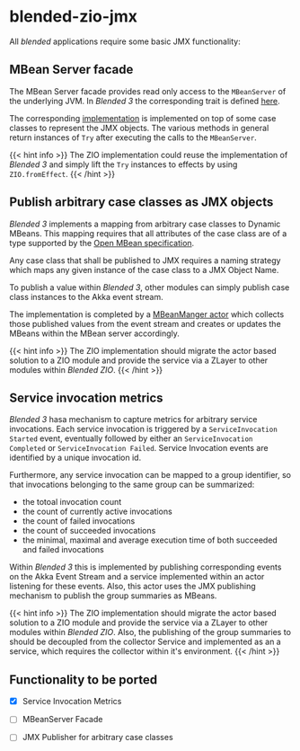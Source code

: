 # blended-zio-jmx

All _blended_ applications require some basic JMX functionality:

## MBean Server facade

The MBean Server facade provides read only access to the `MBeanServer` of the underlying JVM. In _Blended 3_ the corresponding trait is defined [here](https://github.com/woq-blended/blended/blob/main/blended.jmx/jvm/src/main/scala/blended/jmx/BlendedMBeanServerFacade.scala).

The corresponding [implementation](https://github.com/woq-blended/blended/blob/main/blended.jmx/jvm/src/main/scala/blended/jmx/internal/BlendedMBeanServerFacadeImpl.scala) is implemented on top of some case classes to represent the JMX objects. The various methods in general return instances of `Try` after executing the calls to the `MBeanServer`.

{{< hint info >}}
The ZIO implementation could reuse the implementation of _Blended 3_ and simply lift the `Try` instances to effects by using `ZIO.fromEffect`.
{{< /hint >}}

## Publish arbitrary case classes as JMX objects

_Blended 3_ implements a mapping from arbitrary case classes to Dynamic MBeans. This mapping requires that all attributes of the case class are of a type supported by the [Open MBean specification](https://docs.oracle.com/cd/E19206-01/816-4178/6madjde4v/index.html).

Any case class that shall be published to JMX requires a naming strategy which maps any given instance of the case class to a JMX Object Name.

To publish a value within _Blended 3_, other modules can simply publish case class instances to the Akka event stream.

The implementation is completed by a [MBeanManger actor](https://github.com/woq-blended/blended/blob/main/blended.jmx/jvm/src/main/scala/blended/jmx/internal/ProductMBeanManagerImpl.scala) which collects those published values from the event stream and creates or updates the MBeans within the MBean server accordingly.

{{< hint info >}}
The ZIO implementation should migrate the actor based solution to a ZIO module and provide the service via a ZLayer to other modules within _Blended ZIO_.
{{< /hint >}}

## Service invocation metrics

_Blended 3_ hasa mechanism to capture metrics for arbitrary service invocations. Each service invocation is triggered by a `ServiceInvocation Started` event, eventually followed by either an `ServiceInvocation Completed` or `ServiceInvocation Failed`. Service Invocation events are identified by a unique invocation id.

Furthermore, any service invocation can be mapped to a group identifier, so that invocations belonging to the same group can be summarized:
* the totoal invocation count
* the count of currently active invocations
* the count of failed invocations
* the count of succeeded invocations
* the minimal, maximal and average execution time of both succeeded and failed invocations

Within _Blended 3_ this is implemented by publishing corresponding events on the Akka Event Stream and a service implemented within an actor listening for these events. Also, this actor uses the JMX publishing mechanism to publish the group summaries as MBeans.

{{< hint info >}}
The ZIO implementation should migrate the actor based solution to a ZIO module and provide the service via a ZLayer to other modules within _Blended ZIO_. Also, the publishing of the group summaries to should be decoupled from the collector Service and implemented as an a service, which requires the collector within it's environment.
{{< /hint >}}

## Functionality to be ported

* [x] Service Invocation Metrics
* [ ] MBeanServer Facade
* [ ] JMX Publisher for arbitrary case classes


